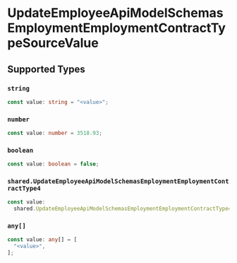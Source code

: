 # UpdateEmployeeApiModelSchemasEmploymentEmploymentContractTypeSourceValue


## Supported Types

### `string`

```typescript
const value: string = "<value>";
```

### `number`

```typescript
const value: number = 3518.93;
```

### `boolean`

```typescript
const value: boolean = false;
```

### `shared.UpdateEmployeeApiModelSchemasEmploymentEmploymentContractType4`

```typescript
const value:
  shared.UpdateEmployeeApiModelSchemasEmploymentEmploymentContractType4 = {};
```

### `any[]`

```typescript
const value: any[] = [
  "<value>",
];
```

